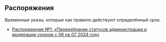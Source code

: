 ## Распоряжения
Временные указы, которые как правило действуют определённый срок.

- [Распоряжение №1: «Переизбрание статусов администрации и модерации сроком с 06 на 07 2024 год»](https://github.com/skibidiwiki/wiki/blob/main/bylaws/2024_06-07.md)
